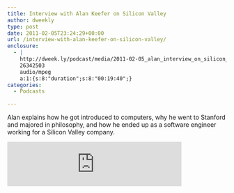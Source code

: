 ```yaml
---
title: Interview with Alan Keefer on Silicon Valley
author: dweekly
type: post
date: 2011-02-05T23:24:29+00:00
url: /interview-with-alan-keefer-on-silicon-valley/
enclosure:
  - |
    http://dweek.ly/podcast/media/2011-02-05_alan_interview_on_silicon_valley.mp3
    26342503
    audio/mpeg
    a:1:{s:8:"duration";s:8:"00:19:40";}
categories:
  - Podcasts

---
```

Alan explains how he got introduced to computers, why he went to Stanford and majored in philosophy, and how he ended up as a software engineer working for a Silicon Valley company.

<iframe src="https://anchor.fm/dweekly/embed/episodes/Alan-Keefer-on-Silicon-Valley-ei6ute" height="102px" width="400px" frameborder="0" scrolling="no"></iframe>
